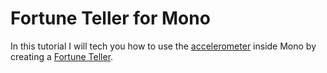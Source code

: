 # Fortune Teller for Mono

In this tutorial I will tech you how to use the [accelerometer](https://en.wikipedia.org/wiki/Accelerometer)
inside Mono by creating a [Fortune Teller](https://en.wikipedia.org/wiki/Magic_8-Ball).


